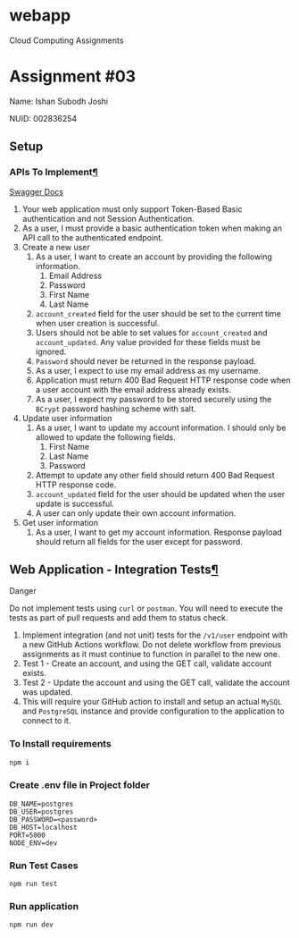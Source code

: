 # webapp

Cloud Computing Assignments

# Assignment #03

Name: Ishan Subodh Joshi

NUID: 002836254

## Setup

### APIs To Implement[¶](https://spring2024.csye6225.cloud/assignments/02/#apis-to-implement "Permanent link")

[Swagger Docs](https://app.swaggerhub.com/apis-docs/csye6225-webapp/cloud-native-webapp/2024.spring.02)

1. Your web application must only support Token-Based Basic authentication and not Session Authentication.
2. As a user, I must provide a basic authentication token when making an API call to the authenticated endpoint.
3. Create a new user
   1. As a user, I want to create an account by providing the following information.
      1. Email Address
      2. Password
      3. First Name
      4. Last Name
   2. `account_created` field for the user should be set to the current time when user creation is successful.
   3. Users should not be able to set values for `account_created` and `account_updated`. Any value provided for these fields must be ignored.
   4. `Password` should never be returned in the response payload.
   5. As a user, I expect to use my email address as my username.
   6. Application must return 400 Bad Request HTTP response code when a user account with the email address already exists.
   7. As a user, I expect my password to be stored securely using the `BCrypt` password hashing scheme with salt.
4. Update user information
   1. As a user, I want to update my account information. I should only be allowed to update the following fields.
      1. First Name
      2. Last Name
      3. Password
   2. Attempt to update any other field should return 400 Bad Request HTTP response code.
   3. `account_updated` field for the user should be updated when the user update is successful.
   4. A user can only update their own account information.
5. Get user information
   1. As a user, I want to get my account information. Response payload should return all fields for the user except for password.


## Web Application - Integration Tests[¶](https://spring2024.csye6225.cloud/assignments/03/#web-application-integration-tests "Permanent link")

Danger

Do not implement tests using `curl` or `postman`. You will need to execute the tests as part of pull requests and add them to status check.

1. Implement integration (and not unit) tests for the `/v1/user`
   endpoint with a new GitHub Actions workflow. Do not delete workflow
   from previous assignments as it must continue to function in parallel to
   the new one.
2. Test 1 - Create an account, and using the GET call, validate account exists.
3. Test 2 - Update the account and using the GET call, validate the account was updated.
4. This will require your GitHub action to install and setup an actual `MySQL` and `PostgreSQL` instance and provide configuration to the application to connect to it.

### To Install requirements

```bash
npm i
```

### Create .env file in Project folder

```shell
DB_NAME=postgres
DB_USER=postgres
DB_PASSWORD=<password>
DB_HOST=localhost
PORT=5000
NODE_ENV=dev
```

### Run Test Cases

```shell
npm run test
```

### Run application

```shell
npm run dev
```
